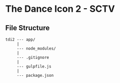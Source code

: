 # The Dance Icon 2 - SCTV

## File Structure

```
tdi2 --- app/
     |
     --- node_modules/
     |
     --- .gitignore
     |
     --- gulpfile.js
     |
     --- package.json
```

